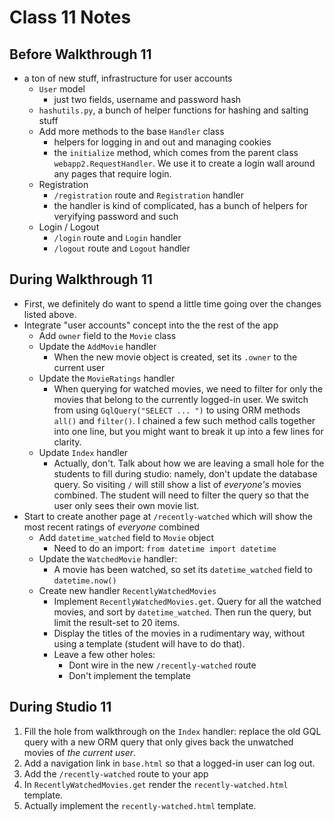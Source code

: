 # Class 11 Notes

## Before Walkthrough 11

- a ton of new stuff, infrastructure for user accounts
  - `User` model
    - just two fields, username and password hash
  - `hashutils.py`, a bunch of helper functions for hashing and salting stuff
  - Add more methods to the base `Handler` class
    - helpers for logging in and out and managing cookies
    - the `initialize` method, which comes from the parent class `webapp2.RequestHandler`. We use it to create a login wall around any pages that require login.
  - Registration
    - `/registration` route and `Registration` handler
    - the handler is kind of complicated, has a bunch of helpers for veryifying password and such
  - Login / Logout
    - `/login` route and `Login` handler
    - `/logout` route and `Logout` handler

## During Walkthrough 11
  - First, we definitely do want to spend a little time going over the changes listed above.
  - Integrate "user accounts" concept into the the rest of the app
    - Add `owner` field to the `Movie` class
    - Update the `AddMovie` handler 
      - When the new movie object is created, set its `.owner` to the current user
    - Update the `MovieRatings` handler
      - When querying for watched movies, we need to filter for only the movies that belong to the currently logged-in user. We switch from using `GqlQuery("SELECT ... ")` to using ORM methods `all()` and `filter()`. I chained a few such method calls together into one line, but you might want to break it up into a few lines for clarity.
    - Update `Index` handler
      - Actually, don't. Talk about how we are leaving a small hole for the students to fill during studio: namely, don't update the database query. So visiting `/` will still show a list of *everyone's* movies combined. The student will need to filter the query so that the user only sees their own movie list. 
  - Start to create another page at `/recently-watched` which will show the most recent ratings of *everyone* combined
    - Add `datetime_watched` field to `Movie` object
      - Need to do an import: `from datetime import datetime`
    - Update the `WatchedMovie` handler:
      - A movie has been watched, so set its `datetime_watched` field to `datetime.now()`
    - Create new handler `RecentlyWatchedMovies`
      - Implement `RecentlyWatchedMovies.get`. Query for all the watched movies, and sort by `datetime_watched`. Then run the query, but limit the result-set to 20 items.
      - Display the titles of the movies in a rudimentary way, without using a template (student will have to do that).
      - Leave a few other holes: 
        - Dont wire in the new `/recently-watched` route
        - Don't implement the template
  
## During Studio 11
  1. Fill the hole from walkthrough on the `Index` handler: replace the old GQL query with a new ORM query that only gives back the unwatched movies of *the current user*.
  2. Add a navigation link in `base.html` so that a logged-in user can log out.
  3. Add the `/recently-watched` route to your app
  4. In `RecentlyWatchedMovies.get` render the `recently-watched.html` template.
  5. Actually implement the `recently-watched.html` template.
